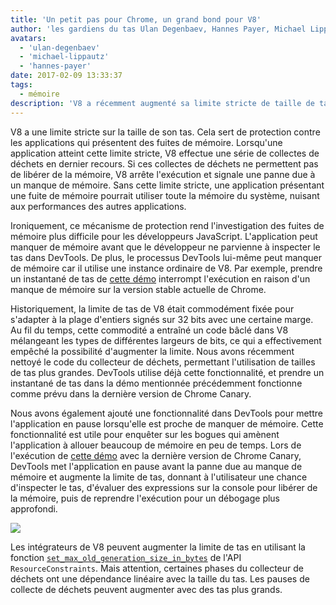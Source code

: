 ```yaml
---
title: 'Un petit pas pour Chrome, un grand bond pour V8'
author: 'les gardiens du tas Ulan Degenbaev, Hannes Payer, Michael Lippautz, et le guerrier DevTools Alexey Kozyatinskiy'
avatars:
  - 'ulan-degenbaev'
  - 'michael-lippautz'
  - 'hannes-payer'
date: 2017-02-09 13:33:37
tags:
  - mémoire
description: 'V8 a récemment augmenté sa limite stricte de taille de tas.'
---
```

V8 a une limite stricte sur la taille de son tas. Cela sert de protection contre les applications qui présentent des fuites de mémoire. Lorsqu'une application atteint cette limite stricte, V8 effectue une série de collectes de déchets en dernier recours. Si ces collectes de déchets ne permettent pas de libérer de la mémoire, V8 arrête l'exécution et signale une panne due à un manque de mémoire. Sans cette limite stricte, une application présentant une fuite de mémoire pourrait utiliser toute la mémoire du système, nuisant aux performances des autres applications.

<!--truncate-->
Ironiquement, ce mécanisme de protection rend l'investigation des fuites de mémoire plus difficile pour les développeurs JavaScript. L'application peut manquer de mémoire avant que le développeur ne parvienne à inspecter le tas dans DevTools. De plus, le processus DevTools lui-même peut manquer de mémoire car il utilise une instance ordinaire de V8. Par exemple, prendre un instantané de tas de [cette démo](https://ulan.github.io/misc/heap-snapshot-demo.html) interrompt l'exécution en raison d'un manque de mémoire sur la version stable actuelle de Chrome.

Historiquement, la limite de tas de V8 était commodément fixée pour s'adapter à la plage d'entiers signés sur 32 bits avec une certaine marge. Au fil du temps, cette commodité a entraîné un code bâclé dans V8 mélangeant les types de différentes largeurs de bits, ce qui a effectivement empêché la possibilité d'augmenter la limite. Nous avons récemment nettoyé le code du collecteur de déchets, permettant l'utilisation de tailles de tas plus grandes. DevTools utilise déjà cette fonctionnalité, et prendre un instantané de tas dans la démo mentionnée précédemment fonctionne comme prévu dans la dernière version de Chrome Canary.

Nous avons également ajouté une fonctionnalité dans DevTools pour mettre l'application en pause lorsqu'elle est proche de manquer de mémoire. Cette fonctionnalité est utile pour enquêter sur les bogues qui amènent l'application à allouer beaucoup de mémoire en peu de temps. Lors de l'exécution de [cette démo](https://ulan.github.io/misc/oom.html) avec la dernière version de Chrome Canary, DevTools met l'application en pause avant la panne due au manque de mémoire et augmente la limite de tas, donnant à l'utilisateur une chance d'inspecter le tas, d'évaluer des expressions sur la console pour libérer de la mémoire, puis de reprendre l'exécution pour un débogage plus approfondi.

![](/_img/heap-size-limit/debugger.png)

Les intégrateurs de V8 peuvent augmenter la limite de tas en utilisant la fonction [`set_max_old_generation_size_in_bytes`](https://codesearch.chromium.org/chromium/src/v8/include/v8-isolate.h?q=set_max_old_generation_size_in_bytes) de l'API `ResourceConstraints`. Mais attention, certaines phases du collecteur de déchets ont une dépendance linéaire avec la taille du tas. Les pauses de collecte de déchets peuvent augmenter avec des tas plus grands.
